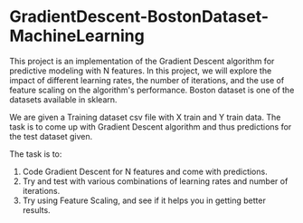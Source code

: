# GradientDescent-BostonDataset-MachineLearning
This project is an implementation of the Gradient Descent algorithm for predictive modeling with N features. In this project, we will explore the impact of different learning rates, the number of iterations, and the use of feature scaling on the algorithm's performance.
Boston dataset is one of the datasets available in sklearn.

We are given a Training dataset csv file with X train and Y train data. The task is to come up with Gradient Descent algorithm and thus predictions for the test dataset given.

The task is to:
1. Code Gradient Descent for N features and come with predictions.
2. Try and test with various combinations of learning rates and number of iterations.
3. Try using Feature Scaling, and see if it helps you in getting better results.
